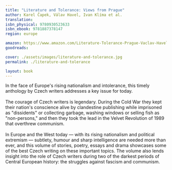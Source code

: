 ```yaml
---
title: "Literature and Tolerance: Views from Prague"
author: Karel Čapek, Válav Havel, Ivan Klíma et al.
translation: 
isbn_physical: 9780930523633
isbn_ebook: 9781887378147
region: europe

amazon: https://www.amazon.com/Literature-Tolerance-Prague-Vaclav-Havel/dp/0930523636/ref=sr_1_1?keywords=havel+literature+and+tolerance&qid=1573243208&s=books&sr=1-165953&creativeASIN=B071DNLXYJ=
goodreads: 

cover: ./assets/images/literature-and-tolerance.jpg
permalink: ./literature-and-tolerance

layout: book
---
```

In the face of Europe's rising nationalism and intolerance, this timely anthology by Czech writers addresses a key issue for today.
<br><br>
The courage of Czech writers is legendary. During the Cold War they kept their nation's conscience alive by clandestine publishing while imprisoned as "dissidents" or collecting garbage, washing windows or selling fish as "non-persons," and then they took the lead in the Velvet Revolution of 1989 that overthrew communism.
<br><br>
In Europe and the West today — with its rising nationalism and political extremism — subtlety, humour and sharp intelligence are needed more than ever, and this volume of stories, poetry, essays and drama showcases some of the best Czech writing on these important topics. The volume also lends insight into the role of Czech writers during two of the darkest periods of Central European history: the struggles against fascism and communism.
